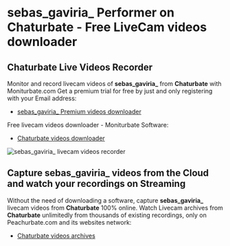 # sebas_gaviria_ Performer on Chaturbate - Free LiveCam videos downloader

## Chaturbate Live Videos Recorder

Monitor and record livecam videos of **sebas_gaviria_** from **Chaturbate** with Moniturbate.com
Get a premium trial for free by just and only registering with your Email address:
* [sebas_gaviria_ Premium videos downloader](https://moniturbate.com/request-demo-licence-key.html)

Free livecam videos downloader - Moniturbate Software:
* [Chaturbate videos downloader](https://moniturbate.com/moniturbate-download-software.html)

![sebas_gaviria_ livecam videos recorder](https://peachurnet.com/templates/moniturbate-software.png)


## Capture sebas_gaviria_ videos from the Cloud and watch your recordings on Streaming

Without the need of downloading a software, capture **sebas_gaviria_** livecam videos from **Chaturbate** 100% online.
Watch Livecam archives from **Chaturbate** unlimitedly from thousands of existing recordings, only on Peachurbate.com and its websites network:
* [Chaturbate videos archives](https://peachurnet.com/)